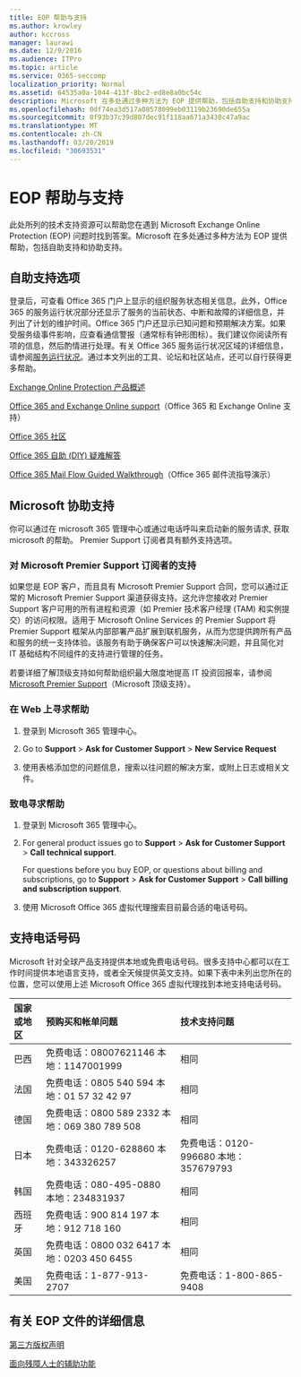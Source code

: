 ```yaml
---
title: EOP 帮助与支持
ms.author: krowley
author: kccross
manager: laurawi
ms.date: 12/9/2016
ms.audience: ITPro
ms.topic: article
ms.service: O365-seccomp
localization_priority: Normal
ms.assetid: 64535a0a-1044-413f-8bc2-ed8e8a0bc54c
description: Microsoft 在多处通过多种方法为 EOP 提供帮助，包括自助支持和协助支持。
ms.openlocfilehash: 0df74ea3d517a08578099eb03119b23690de655a
ms.sourcegitcommit: 0f93b37c39d807dec91f118aa671a3430c47a9ac
ms.translationtype: MT
ms.contentlocale: zh-CN
ms.lasthandoff: 03/20/2019
ms.locfileid: "30693531"
---
```

# <a name="help-and-support-for-eop"></a>EOP 帮助与支持

此处所列的技术支持资源可以帮助您在遇到 Microsoft Exchange Online Protection (EOP) 问题时找到答案。Microsoft 在多处通过多种方法为 EOP 提供帮助，包括自助支持和协助支持。 
  
## <a name="self-support-options"></a>自助支持选项

登录后，可查看 Office 365 门户上显示的组织服务状态相关信息。此外，Office 365 的服务运行状况部分还显示了服务的当前状态、中断和故障的详细信息，并列出了计划的维护时间。Office 365 门户还显示已知问题和预期解决方案。如果受服务级事件影响，应查看通信警报（通常标有钟形图标）。我们建议你阅读所有项的信息，然后酌情进行处理。有关 Office 365 服务运行状况区域的详细信息，请参阅[服务运行状况](https://go.microsoft.com/fwlink/?LinkId=394289)。通过本文列出的工具、论坛和社区站点，还可以自行获得更多帮助。
  
[Exchange Online Protection 产品概述](https://go.microsoft.com/fwlink/p/?LinkId=279912)
  
[Office 365 and Exchange Online support](https://go.microsoft.com/fwlink/?LinkId=299655)（Office 365 和 Exchange Online 支持）
  
[Office 365 社区](https://go.microsoft.com/fwlink/?LinkId=299656)
  
[Office 365 自助 (DIY) 疑难解答](https://go.microsoft.com/fwlink/?LinkId=299657)
  
[Office 365 Mail Flow Guided Walkthrough](https://go.microsoft.com/fwlink/?LinkId=323470)（Office 365 邮件流指导演示）
  
## <a name="assisted-support-from-microsoft"></a>Microsoft 协助支持

你可以通过在 microsoft 365 管理中心或通过电话呼叫来启动新的服务请求, 获取 microsoft 的帮助。 Premier Support 订阅者具有额外支持选项。
  
### <a name="support-for-microsoft-premier-support-subscribers"></a>对 Microsoft Premier Support 订阅者的支持

如果您是 EOP 客户，而且具有 Microsoft Premier Support 合同，您可以通过正常的 Microsoft Premier Support 渠道获得支持。这允许您接收对 Premier Support 客户可用的所有进程和资源（如 Premier 技术客户经理 (TAM) 和实例提交）的访问权限。适用于 Microsoft Online Services 的 Premier Support 将 Premier Support 框架从内部部署产品扩展到联机服务，从而为您提供跨所有产品和服务的统一支持体验。该服务有助于确保客户可以快速解决问题，并且简化对 IT 基础结构不同组件的支持进行管理的任务。
  
若要详细了解顶级支持如何帮助组织最大限度地提高 IT 投资回报率，请参阅 [Microsoft Premier Support](https://go.microsoft.com/fwlink/?LinkId=317437)（Microsoft 顶级支持）。
  
### <a name="ask-for-help-on-the-web"></a>在 Web 上寻求帮助

1. 登录到 Microsoft 365 管理中心。
    
2. Go to **Support** \> **Ask for Customer Support** \> **New Service Request**
    
3. 使用表格添加您的问题信息，搜索以往问题的解决方案，或附上日志或相关文件。
    
### <a name="ask-for-help-on-the-telephone"></a>致电寻求帮助

1. 登录到 Microsoft 365 管理中心。
    
2. For general product issues go to **Support** \> **Ask for Customer Support** \> **Call technical support**.
    
    For questions before you buy EOP, or questions about billing and subscriptions, go to **Support** \> **Ask for Customer Support** \> **Call billing and subscription support**.
    
3. 使用 Microsoft Office 365 虚拟代理搜索目前最合适的电话号码。
    
## <a name="support-telephone-numbers"></a>支持电话号码

Microsoft 针对全球产品支持提供本地或免费电话号码。很多支持中心都可以在工作时间提供本地语言支持，或者全天候提供英文支持。如果下表中未列出您所在的位置，您可以使用上述 Microsoft Office 365 虚拟代理找到本地支持电话号码。
  
|**国家或地区**|**预购买和帐单问题**|**技术支持问题**|
|:-----|:-----|:-----|
|巴西  <br/> |免费电话：08007621146          本地：1147001999  <br/> |相同  <br/> |
|法国  <br/> |免费电话：0805 540 594           本地：01 57 32 42 97  <br/> |相同  <br/> |
|德国  <br/> |免费电话：0800 589 2332           本地：069 380 789 508  <br/> |相同  <br/> |
|日本  <br/> |免费电话：0120-628860          本地：343326257  <br/> |免费电话：0120-996680          本地：357679793  <br/> |
|韩国  <br/> |免费电话：080-495-0880          本地：234831937  <br/> |相同  <br/> |
|西班牙  <br/> |免费电话：900 814 197          本地：912 718 160  <br/> |相同  <br/> |
|英国  <br/> |免费电话：0800 032 6417          本地：0203 450 6455  <br/> |相同  <br/> |
|美国  <br/> |免费电话：1-877-913-2707  <br/> |免费电话：1-800-865-9408  <br/> |
   
## <a name="for-more-information-about-eop-documentation"></a>有关 EOP 文件的详细信息

[第三方版权声明](third-party-copyright-notices.md)
  
[面向残障人士的辅助功能](accessibility-for-people-with-disabilities.md)
  


